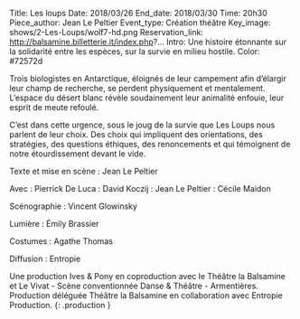 Title: Les loups
Date: 2018/03/26
End_date: 2018/03/30
Time: 20h30
Piece_author: Jean Le Peltier
Event_type: Création théâtre
Key_image: shows/2-Les-Loups/wolf7-hd.png
Reservation_link: http://balsamine.billetterie.it/index.php?...
Intro: Une histoire étonnante sur la solidarité entre les espèces, sur la survie en milieu hostile.
Color: #72572d


Trois biologistes en Antarctique, éloignés de leur campement afin d’élargir leur champ de recherche, se perdent physiquement et mentalement. L’espace du désert blanc révèle soudainement leur animalité enfouie, leur esprit de meute refoulé.

C’est dans cette urgence, sous le joug de la survie que Les Loups nous parlent de leur choix. Des choix qui impliquent des orientations, des stratégies, des questions éthiques, des renoncements et qui témoignent de notre étourdissement devant le vide.


Texte et mise en scène
:   Jean Le Peltier

Avec
:   Pierrick De Luca
:   David Koczij
:   Jean Le Peltier
:   Cécile Maidon

Scénographie
:   Vincent Glowinsky

Lumière
:   Émily Brassier

Costumes
:   Agathe Thomas

Diffusion
:   Entropie

Une production Ives &amp; Pony en coproduction avec le Théâtre la Balsamine et Le Vivat - Scène conventionnée Danse & Théâtre - Armentières.
Production déléguée Théâtre la Balsamine en collaboration avec Entropie Production.
{: .production }
